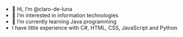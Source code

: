 - 👋 Hi, I’m @claro-de-luna
- 👀 I’m interested in information technologies
- 🌱 I’m currently learning Java programming
-  I have little experience with C#, HTML, CSS, JavaScript and Python


